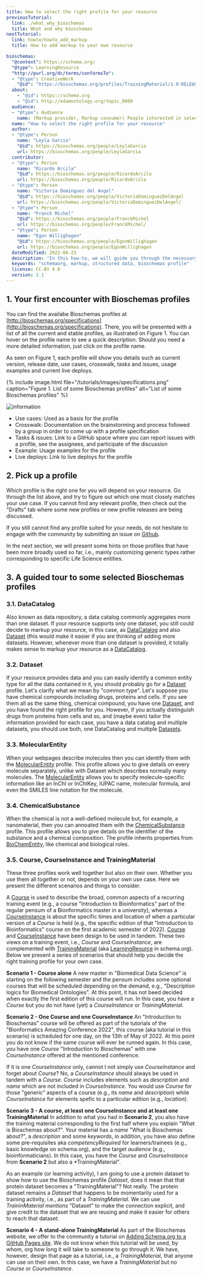 ```yaml
---
title: How to select the right profile for your resource
previousTutorial:
  link: ./what_why_bioschemas
  title: What and why bioschemas
nextTutorial:
  link: howto/howto_add_markup
  title: How to add markup to your own resource

bioschemas:
  "@context": https://schema.org/
  "@type": LearningResource
  "http://purl.org/dc/terms/conformsTo":
  - "@type": CreativeWork
    "@id": "https://bioschemas.org/profiles/TrainingMaterial/1.0-RELEASE"
  about:
    - "@id": https://schema.org
    - "@id": http://edamontology.org/topic_0089
  audience:
  - "@type": Audience
    name: (Markup provider, Markup consumer) People interested in selecting a Bioschemas profile to markup their own data
  name: "How to select the right profile for your resource"
  author:
  - "@type": Person
    name: "Leyla Garcia"
    "@id": https://bioschemas.org/people/LeylaGarcia
    url: https://bioschemas.org/people/LeylaGarcia
  contributor:
  - "@type": Person
    name: "Ricardo Arcila"
    "@id": https://bioschemas.org/people/RicardoArcila
    url: https://bioschemas.org/people/RicardoArcila
  - "@type": Person
    name: "Victoria Dominguez del Angel"
    "@id": https://bioschemas.org/people/VictoriaDominguezDelAngel
    url: https://bioschemas.org/people/VictoriaDominguezDelAngel/
  - "@type": Person
    name: "Franck Michel"
    "@id": https://bioschemas.org/people/FranckMichel
    url: https://bioschemas.org/people/FranckMichel/    
  - "@type": Person
    name: "Egon Willighagen"
    "@id": https://bioschemas.org/people/EgonWillighagen
    url: https://bioschemas.org/people/EgonWillighagen    
  dateModified: 2022-08-23
  description: "In this how-to, we will guide you through the necessary steps for you to select a Bioschemas profile that will be later used to add mark up to your own resources"
  keywords: "schemaorg, markup, structured data, bioschemas profile"
  license: CC-BY 4.0
  version: 2.1
---
```


## 1. Your first encounter with Bioschemas profiles

You can find the availabe Bioschemas profiles at [http://bioschemas.org/specifications](http://bioschemas.org/specifications). There, you will be presented with a list of all the current and stable profiles, as illustrated on Figure 1. You can hover on the profile name to see a quick description. Should you need a more detailed information, just click on the profile name.

As seen on Figure 1,  each profile will show you details such as current version, release date, use cases, crosswalk, tasks and issues, usage examples and current live deploys.

{% include image.html file="/tutorials/images/specifications.png" caption="Figure 1. List of some Bioschemas profiles" alt="List of some Bioschemas profiles" %}


<div class="col d-flex align-items-start rounded p-4 mb-4 mt-3 shadow">
  <img class="align-self-center me-3" src="{{ '/tutorials/images/information_mark.png' | relative_url }}" alt="information">
  <div>
    <ul>
      <li>Use cases: Used as a basis for the profile</li>
      <li>Crosswalk: Documentation on the brainstorming and process followed by a group in order to come up with a profile specification</li>
      <li>Tasks & issues: Link to a GitHub space where you can report issues with a profile, see the assignees, and participate of the discussion</li>
      <li>Example: Usage examples for the profile</li>
      <li>Live deploys: Link to live deploys for the profile</li>
    </ul>
  </div>
</div>



## 2. Pick up a profile

Which profile is the right one for you will depend on your resource. Go through the list above, and try to figure out which one most closely matches your use case.
If you cannot find any relevant profile, then check out the "Drafts" tab where some new profiles or new profile releases are being discussed.

If you still cannot find any profile suited for your needs, do not hesitate to engage with the community by submitting an issue on [Github](https://github.com/BioSchemas/specifications/issues).

In the next section, we will present some hints on those profiles that have been more broadly used so far, i.e., mainly customizing generic types rather corresponding to specific Life Science entities.

## 3. A guided tour to some selected Bioschemas profiles

### 3.1. DataCatalog

Also known as data repository, a data catalog commonly aggregates more than one dataset. If your resource supports only one dataset, you still could decide to markup your resource, in this case, as [DataCatalog](/specifications/DataCatalog) and also [Dataset](/specifications/Dataset) (this would make it easier if you are thinking of adding more datasets. However, whenever more than one dataset is provided, it totally makes sense to markup your resource as a [DataCatalog](/specifications/DataCatalog).

### 3.2. Dataset

If your resource provides data and you can easily identify a common entity type for all the data contained in it, you should probably go for a [Dataset](/specifications/Dataset) profile. Let's clarify what we mean by "common type". Let's suppose you have chemical compounds including drugs, proteins and cells. If you see them all as the same thing, chemical compound, you have one [Dataset](/specifications/Dataset), and you have found the right profile for you. However, if you actually distinguish drugs from proteins from cells and so, and (maybe even) tailor the information provided for each case, you have a data catalog and multiple datasets, you should use both, one DataCatalog and multiple [Datasets](/specifications/Dataset).

### 3.3. MolecularEntity

When your webpages describe molecules then you can identify them with the [MolecularEntity](/profiles/MolecularEntity) profile. This profile allows you to give details on every molecule separately, unlike with Dataset which describes normally many molecules. The [MolecularEntity](/profiles/MolecularEntity) allows you to specify molecule-specific information like an InChI or InChIKey, IUPAC name, molecular formula, and even the SMILES line notation for the molecule.

### 3.4. ChemicalSubstance

When the chemical is not a well-defined molecule but, for example, a nanomaterial, then you can annoated them with the [ChemicalSubstance](/profiles/ChemicalSubstance) profile. This profile allows you to give details on the identifier of the substance and a chemical composition. The profile inherits properties from [BioChemEntity](/types/BioChemEntity), like chemical and biological roles.

### 3.5. Course, CourseInstance and TrainingMaterial

These three profiles work well together but also on their own. Whether you use them all together or not, depends on your own use case. Here we present the different scenarios and things to consider. 

A [Course](/profiles/Course) is used to describe the broad, common aspects of a recurring training event (e.g., a course "Introduction to Bioinformatics" part of the regular pensum of a Bionformatics master in a university), whereas a [CourseInstance](/profiles/CourseInstance) is about the specific times and location of when a particular version of a *Course* is held (e.g., the specific edition of that "Introduction to Bioinformatics" course on the first academic semester of 2022). [Course](/profiles/Course) and [CourseInstance](/profiles/CourseInstance) have been design to be used in tandem. These two views on a training event, i.e., *Course* and *CourseInstance*, are complemented with [TrainingMaterial](/profiles/TrainingMaterial) (aka [LearningReource](https://schema.org/LearningResource) in schema.org). Below we present a series of scenarios that should help you decide the right training profile for your own case.

**Scenario 1 - Course alone** A new master in "Biomedical Data Science" is starting on the following semester and the pensum includes some optional courses that will be scheduled depending on the demand, e.g., "Description logics for Biomedical Ontologies". At this point, it has not beed decided when exactly the first edition of this course will run. In this case, you have a *Course* but you do not have (yet) a *CourseInstance* or *TrainingMaterial*. 

**Scenario 2 - One Course and one CourseInstance** An "Introduction to Bioschemas" course will be offered as part of the tutorials of the "Bionformatics Amazing Conference 2022", this course (aka tutorial in this scenario) is scheduled for one day, on the 13th of May of 2022. At this point you do not know if the same course will ever be runned again. In this case, you have one *Course* "Introduction to Bioschemas" with one *CourseInstance* offered at the mentioned conference. 

If it is one *CourseInstance* only, cannot I not simply use *CourseInstance* and forget about *Course*? No, a *CourseInstance* should always be used in tandem with a *Course*. *Course* includes elements such as *description* and *name* which are not included in *CourseInstance*. You would use *Course* for those "generic" aspects of a course (e.g., its *name* and *description*) while *CourseInstance* for elements spefic to a particular edition (e.g., *location*).

**Scenario 3 - A course, at least one CourseInstance and at least one TrainingMaterial** In addition to what you had in **Scenario 2**, you also have the training material corresponding to the first half where you explain "What is Bioschemas about?". Your material has a *name* "What is Bioschemas about?", a *description* and some *keywords*, in addition, you have also define some pre-requisites aka *competencyRequired* for learners/trainees (e.g., basic knowledge on schema.org), and the target *audience* (e.g., bioinformaticians). In this case, you have the *Course* and *CourseInstance* from **Scenario 2** but also a *TrainingMaterial".

As an example (or learning activity), I am going to use a protein dataset to show how to use the Bioschemas profile *Dataset*, does it mean that that protein dataset becomes a "TrainingMaterial"? Not really. The protein dataset remains a *Dataset* that happens to be momentarily used for a training activity, i.e., as part of a *TrainingMaterial*. We can use *TraininMaterial* *mentions* "Dataset" to make the connection explicit, and give credit to the dataset that we are reusing and make it easier for others to reach that dataset.

**Scenario 4 - A stand-alone TrainingMaterial** As part of the Bioschemas website, we offer to the community a tutorial on [Adding Schema.org to a GitHub Pages site](/tutorials/howto/howto_add_github). We do not know when this tutorial will be used, by whom, org how long it will take to someone to go through it. We have, however, design that page as a tutorial, i.e., a *TrainingMaterial*, that anyone can use on their own. In this case, we have a *TrainingMaterial* but no *Course* or *CourseInstance*.


